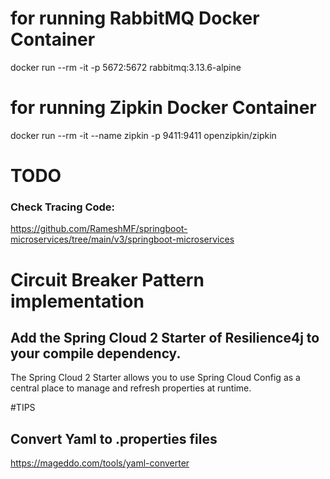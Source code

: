 # for running RabbitMQ Docker Container
docker run --rm -it -p 5672:5672 rabbitmq:3.13.6-alpine

# for running Zipkin Docker Container
docker run --rm -it --name zipkin -p 9411:9411 openzipkin/zipkin

# TODO 
### Check Tracing Code: 
https://github.com/RameshMF/springboot-microservices/tree/main/v3/springboot-microservices

# Circuit Breaker Pattern implementation
## Add the Spring Cloud 2 Starter of Resilience4j to your compile dependency.
The Spring Cloud 2 Starter allows you to use Spring Cloud Config as a central place to manage and refresh properties 
at runtime.


#TIPS
## Convert Yaml to .properties files
https://mageddo.com/tools/yaml-converter

